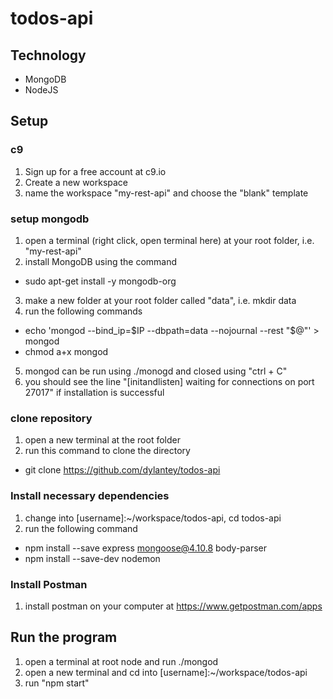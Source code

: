 # todos-api

## Technology
- MongoDB
- NodeJS

## Setup
### c9
1. Sign up for a free account at c9.io
2. Create a new workspace
3. name the workspace "my-rest-api" and choose the "blank" template

### setup mongodb
1. open a terminal (right click, open terminal here) at your root folder, i.e. "my-rest-api"
2. install MongoDB using the command
  - sudo apt-get install -y mongodb-org
3. make a new folder at your root folder called "data", i.e. mkdir data
4. run the following commands
  - echo 'mongod --bind_ip=$IP --dbpath=data --nojournal --rest "$@"' > mongod
  - chmod a+x mongod
5. mongod can be run using ./monogd and closed using "ctrl + C"
6. you should see the line "[initandlisten] waiting for connections on port 27017" if installation is successful

### clone repository
1. open a new terminal at the root folder
2. run this command to clone the directory
  - git clone https://github.com/dylantey/todos-api

### Install necessary dependencies
1. change into [username]:~/workspace/todos-api, cd todos-api
2. run the following command
  - npm install --save express mongoose@4.10.8 body-parser
  - npm install --save-dev nodemon

### Install Postman
1. install postman on your computer at https://www.getpostman.com/apps
  
## Run the program
1. open a terminal at root node and run ./mongod
2. open a new terminal and cd into [username]:~/workspace/todos-api
3. run "npm start"
